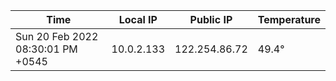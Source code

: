 | Time     | Local IP | Public IP | Temperature |
| ----------- | ----------- | ----------- | ----------- |
| Sun 20 Feb 2022 08:30:01 PM +0545      | 10.0.2.133     | 122.254.86.72  | 49.4° |
